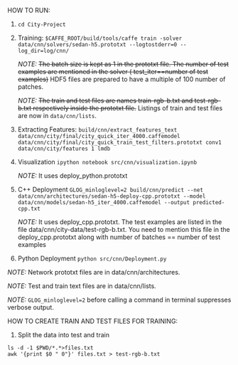HOW TO RUN:

1. `cd City-Project`

2. Training:
    `$CAFFE_ROOT/build/tools/caffe train -solver data/cnn/solvers/sedan-h5.prototxt --logtostderr=0 --log_dir=log/cnn/`

    _NOTE:_ ~~The batch size is kept as 1 in the prototxt file. The number of test examples are mentioned in the solver ( test_iter==number of test examples)~~ HDF5 files are prepared to have a multiple of 100 number of patches.

    _NOTE:_ ~~The train and test files are names train-rgb-b.txt and test-rgb-b.txt respectively inside the prototxt file.~~ Listings of train and test files are now in `data/cnn/lists`.

3. Extracting Features:
	`build/cnn/extract_features_text data/cnn/city/final/city_quick_iter_4000.caffemodel data/cnn/city/final/city_quick_train_test_filters.prototxt conv1 data/cnn/city/features 1 lmdb`

4. Visualization
	`ipython notebook src/cnn/visualization.ipynb`

    _NOTE:_ It uses deploy_python.prototxt

5. C++ Deployment
	`GLOG_minloglevel=2 build/cnn/predict --net data/cnn/architectures/sedan-h5-deploy-cpp.prototxt --model data/cnn/models/sedan-h5_iter_4000.caffemodel --output predicted-cpp.txt`

    _NOTE:_ It uses deploy_cpp.prototxt. The test examples are listed in the file data/cnn/city-data/test-rgb-b.txt. You need to mention this file in the deploy_cpp.prototxt along with number of batches == number of test examples

6. Python Deployment
	`python src/cnn/Deployment.py`

_NOTE:_ Network prototxt files are in data/cnn/architectures.

_NOTE:_ Test and train text files are in data/cnn/lists.

_NOTE:_ `GLOG_minloglevel=2` before calling a command in terminal suppresses verbose output.

HOW TO CREATE TRAIN AND TEST FILES FOR TRAINING:
1. Split the data into test and train
```
ls -d -1 $PWD/*.*>files.txt
awk '{print $0 " 0"}' files.txt > test-rgb-b.txt
```
